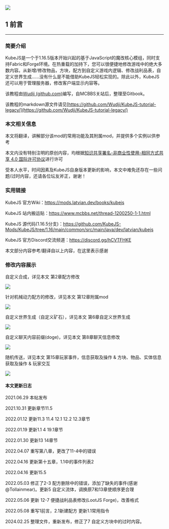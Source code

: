![](https://m1.miaomc.cn/uploads/20220507_7fc6e1d8f48a4.png)

## 1 前言

------

### 简要介绍

KubeJS是一个于1.16.5版本开始兴起的基于JavaScript的魔改核心模组，同时支持Fabric和Forge环境。在热重载的加持下，您可以很便捷地修改游戏中的绝大多数内容。从新增/修改物品，方块，配方到自定义游戏内逻辑、修改战利品表，自定义世界生成......没有什么是不能借助KubeJS轻松实现的。除此以外，KubeJS还可以用于管理服务器，修改客户端显示内容等。

该教程由[Wudji (github.com)](https://github.com/Wudji)编写，自MCBBS关站后，整理至Gitbook。

该教程的markdown源文件请见[https://github.com/Wudji/KubeJS-tutorial-legacy/](https://github.com/Wudji/KubeJS-tutorial-legacy/)

### 本文相关信息

本文将翻译，讲解部分该mod的常用功能及其附属mod，并提供多个实例以供参考

本文内没有特别注明的原创内容，均根据[知识共享署名-非商业性使用-相同方式共享 4.0 国际许可协议](https://www.mcbbs.net/plugin.php?id=link_redirect&target=https%3A%2F%2Fcreativecommons.org%2Flicenses%2Fby-nc-sa%2F4.0%2F)进行许可

受本人水平，时间因素及KubeJS自身版本更新的影响，本文中难免还存在一些问题/过时内容，还请各位坛友斧正，谢谢！

### 实用链接

KubeJS 官方Wiki：https://mods.latvian.dev/books/kubejs

KubeJS 站内搬运贴：https://www.mcbbs.net/thread-1200250-1-1.html

KubeJS 源代码(1.16.5分支)：https://github.com/KubeJS-Mods/KubeJS/tree/1.16/main/common/src/main/java/dev/latvian/kubejs

KubeJS 官方Discord交流频道：https://discord.gg/hCVTFHKE

本文部分内容参考/翻译自以上内容，在这里表示感谢

### 修改内容展示

自定义合成，详见本文 第2章配方修改

![](https://i1.mcobj.com/imgb/u18prz/20240225_65db06a132e01.png)



针对机械动力配方的修改，详见本文 第12章附属mod

![](https://i1.mcobj.com/imgb/u18prz/20240225_65db06c38ea35.png)

自定义世界生成（自定义矿石），详见本文 第6章自定义世界生成

![](https://i1.mcobj.com/imgb/u18prz/20240225_65db06e27819f.png)



自定义聊天内容前缀(doge)，详见本文 第8章聊天信息修改

![](https://m1.miaomc.cn/uploads/20220407_b9de677546c5d.png)

随机传送，详见本文 第15章玩家事件，信息获取及操作 & 方块、物品、实体信息获取及操作 & 玩家交互

![](https://m1.miaomc.cn/uploads/20220408_c412408992599.gif)

#### 本文更新日志

2021.06.29 本帖发布

2021.10.31 更新章节11.5

2022.01.12 更新11.3 11.4 12.1 12.2 12.3章节

2022.01.19 更新1.1 4 19.1章节

2022.01.30 更新13 14章节

2022.04.07 重写第八章，更改了11-4中的错误

2022.04.16 更新第十五章，1.1中的事件列表2

2022.04.16 更新15.5

2022.05.03 修正了2-3 配方删除中的错误，添加了缺失的事件(感谢@Tollainmear)。更新5 自定义流体，调换原7和13章使顺序更合理

2022.05.06 更新 12-7 便捷战利品表修改(LootJS Forge)，改善格式

2022.05.08 重写1前言，2.1新建配方 更新1.1常用指令

2024.02.25 整理文件，重新发布，修正了7 自定义方块中的过时内容。